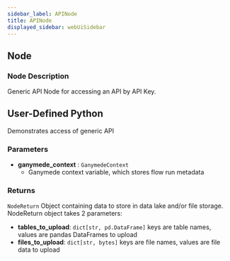 ```yaml
---
sidebar_label: APINode
title: APINode
displayed_sidebar: webUiSidebar
---
```


## Node

### Node Description

Generic API Node for accessing an API by API Key.

## User-Defined Python

Demonstrates access of generic API

### Parameters

- **ganymede_context** : `GanymedeContext`
  - Ganymede context variable, which stores flow run metadata

### Returns

`NodeReturn`
  Object containing data to store in data lake and/or file storage.  NodeReturn object takes
  2 parameters:

- **tables_to_upload**: `dict[str, pd.DataFrame]`
  keys are table names, values are pandas DataFrames to upload
- **files_to_upload**: `dict[str, bytes]`
  keys are file names, values are file data to upload
